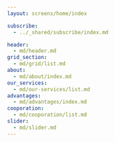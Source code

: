 ```yaml
---
layout: screens/home/index

subscribe:
  - ../_shared/subscribe/index.md

header:
  - md/header.md
grid_section:
  - md/grid/list.md
about:
  - md/about/index.md
our_services:
  - md/our-services/list.md
advantages:
  - md/advantages/index.md
cooporation:
  - md/cooporation/list.md
slider:
  - md/slider.md
---
```

